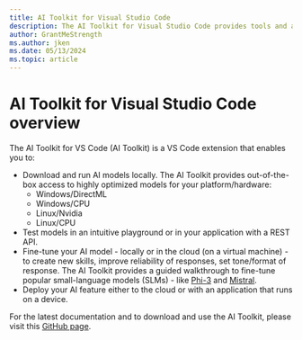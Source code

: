 ```yaml
---
title: AI Toolkit for Visual Studio Code
description: The AI Toolkit for Visual Studio Code provides tools and access to a model catalog to help jump-start local AI development and deployment.
author: GrantMeStrength
ms.author: jken
ms.date: 05/13/2024
ms.topic: article
---
```


# AI Toolkit for Visual Studio Code overview

The AI Toolkit for VS Code (AI Toolkit) is a VS Code extension that enables you to:

- Download and run AI models locally. The AI Toolkit provides out-of-the-box access to highly optimized models for your platform/hardware:
  - Windows/DirectML
  - Windows/CPU
  - Linux/Nvidia
  - Linux/CPU
- Test models in an intuitive playground or in your application with a REST API.
- Fine-tune your AI model - locally or in the cloud (on a virtual machine) - to create new skills, improve reliability of responses, set tone/format of response. The AI Toolkit provides a guided walkthrough to fine-tune popular small-language models (SLMs) - like [Phi-3](https://azure.microsoft.com/blog/introducing-phi-3-redefining-whats-possible-with-slms/) and [Mistral](https://mistral.ai/).
- Deploy your AI feature either to the cloud or with an application that runs on a device.

For the latest documentation and to download and use the AI Toolkit, please visit this [GitHub page](https://github.com/microsoft/windows-ai-studio).
